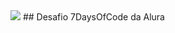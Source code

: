 <img src="https://media.discordapp.net/attachments/748340387705258004/957982578512637962/unnamed.png">
##
Desafio 7DaysOfCode da Alura


